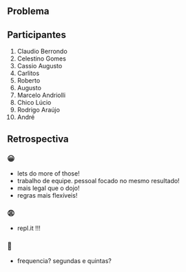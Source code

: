 ## Problema



## Participantes

1. Claudio Berrondo
2. Celestino Gomes
3. Cassio Augusto
4. Carlitos
5. Roberto
6. Augusto
7. Marcelo Andriolli
8. Chico Lúcio
9. Rodrigo Araújo
10. André

## Retrospectiva

### 😀

- lets do more of those!
- trabalho de equipe. pessoal focado no mesmo resultado!
- mais legal que o dojo!
- regras mais flexíveis!

### 😩

- repl.it !!!

### 🤫

- frequencia? segundas e quintas?

